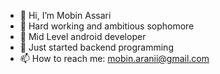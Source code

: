 - 👋 Hi, I’m Mobin Assari
- 👀 Hard working and ambitious sophomore
- 👀 Mid Level android developer
- 🌱 Just started backend programming
- 📫 How to reach me: mobin.aranii@gmail.com
